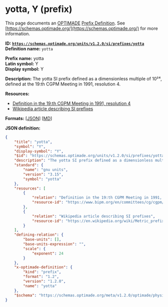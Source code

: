 # yotta, Y (prefix)
This page documents an [OPTIMADE](https://www.optimade.org/) [Prefix Definition](https://schemas.optimade.org/#definitions). See [https://schemas.optimade.org/](https://schemas.optimade.org/) for more information.

**ID: [`https://schemas.optimade.org/units/v1.2.0/si/prefixes/yotta`](https://schemas.optimade.org/units/v1.2.0/si/prefixes/yotta)**  
**Definition name:** `yotta`

**Prefix name:** yotta  
**Latin symbol:** Y  
**Display symbol:** Y  
  
**Description:** The yotta SI prefix defined as a dimensionless multiple of 10²⁴, defined at the 19:th CGPM Meeting in 1991, resolution 4.



**Resources:**

- [Definition in the 19:th CGPM Meeting in 1991, resolution 4](https://www.bipm.org/en/committees/cg/cgpm/19-1991/resolution-4)
- [Wikipedia article describing SI prefixes](https://en.wikipedia.org/wiki/Metric_prefix)


**Formats:** [[JSON](yotta.json)] [[MD](yotta.md)]

**JSON definition:**

``` json
{
    "title": "yotta",
    "symbol": "Y",
    "display-symbol": "Y",
    "$id": "https://schemas.optimade.org/units/v1.2.0/si/prefixes/yotta",
    "description": "The yotta SI prefix defined as a dimensionless multiple of 10\u00b2\u2074, defined at the 19:th CGPM Meeting in 1991, resolution 4.",
    "standard": {
        "name": "gnu units",
        "version": "3.15",
        "symbol": "yotta"
    },
    "resources": [
        {
            "relation": "Definition in the 19:th CGPM Meeting in 1991, resolution 4",
            "resource-id": "https://www.bipm.org/en/committees/cg/cgpm/19-1991/resolution-4"
        },
        {
            "relation": "Wikipedia article describing SI prefixes",
            "resource-id": "https://en.wikipedia.org/wiki/Metric_prefix"
        }
    ],
    "defining-relation": {
        "base-units": [],
        "base-units-expression": "",
        "scale": {
            "exponent": 24
        }
    },
    "x-optimade-definition": {
        "kind": "prefix",
        "format": "1.2",
        "version": "1.2.0",
        "name": "yotta"
    },
    "$schema": "https://schemas.optimade.org/meta/v1.2.0/optimade/physical_unit_definition.md"
}
```